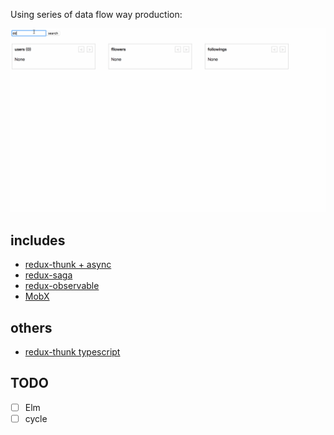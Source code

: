 Using series of data flow way production:

![demo](./assets/demo.gif)

## includes

* [redux-thunk + async](./redux-thunk)
* [redux-saga](./redux-saga)
* [redux-observable](./redux-observable)
* [MobX](./mobx)

## others

* [redux-thunk typescript](https://github.com/riskers/react-redux-ts-demo)

## TODO

* [ ] Elm
* [ ] cycle
